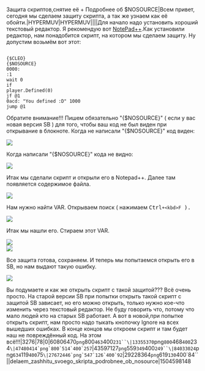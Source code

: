Защита скриптов,снятие её + Подробнее об $NOSOURCE|Всем привет, сегодня мы сделаем защиту скрипта, а так же узнаем как её обойти.|HYPERMUV|HYPERMUV||||Для начало надо установить хороший текстовый редактор. Я рекомендую вот <a href="/load/notepad/9-1-0-675">NotePad++</a>.Как установили редактор, нам понадобится скрипт, на котором мы сделаем защиту. Ну допустим возьмём вот этот:


```

{$CLEO}
{$NOSOURCE}
0000:
:1
wait 0
if 
player.Defined(0)
jf @1
0acd: "You defined :D" 1000
jump @1
```



Обратите внимание!!! Пишем обязательно "{$NOSOURCE}" ( если у вас новая версия SB ) для того, чтобы ваш код не был виден при открывание в блокноте. Когда не написали "{$NOSOURCE}" код виден:

<!--IMG1--><img src="https://github.com/wmysterio/scm-scripting-lessons/raw/resources/_pu/2/60806470.png" /><!--IMG1-->

Когда написали "{$NOSOURCE}" кода не видно:

<!--IMG2--><img src="https://github.com/wmysterio/scm-scripting-lessons/raw/resources/_pu/2/13355370.png" /><!--IMG2-->

Итак мы сделали скрипт и открыли его в Notepad++. Далее там появляется содержимое файла.

<!--IMG3--><img src="https://github.com/wmysterio/scm-scripting-lessons/raw/resources/_pu/2/47480414.png" /><!--IMG3-->

Нам нужно найти VAR. Открываем поиск ( нажимаем <kbd>Ctrl`+<kbd>F` ).

<!--IMG4--><img src="https://github.com/wmysterio/scm-scripting-lessons/raw/resources/_pu/2/43597127.png" /><!--IMG4-->

Итак мы нашли его. Стираем этот VAR.

<!--IMG5--><img src="https://github.com/wmysterio/scm-scripting-lessons/raw/resources/_pu/2/84033024.png" /><!--IMG5--><br />
<!--IMG6--><img src="https://github.com/wmysterio/scm-scripting-lessons/raw/resources/_pu/2/27672446.png" /><!--IMG6--><br />

Все защита готова, сохраняем. И теперь мы попытаемся открыть его в SB, но нам выдают такую ошибку.

<!--IMG1--><img src="https://github.com/wmysterio/scm-scripting-lessons/raw/resources/_pu/2/60806470.png" /><!--IMG1-->

Вы подумаете и как же открыть скрипт с такой защитой??? Всё очень просто. На старой версии SB при попытки открыть такой скрипт с защитой SB зависает, но его можно открыть, только нужно кое-что изменить через текстовый редактор. Не буду говорить что, потому что мало людей кто на старых SB работает. А вот в новой,при попытке открыть скрипт, нам просто надо тыкать кнопочку Ignore на всех вышедших ошибках. В конце концов мы откроем скрипт и там будет наш не повреждённый код. На этом всё!!!|3276|78|0|60806470`png`800`463`400`231``\|13355370`png`800`468`400`234``\|47480414`png`800`514`400`257``\|43597127`png`559`349`400`249``\|84033024`png`634`119`400`75``\|27672446`png`547`126`400`92``\|29228364`png`619`130`400`84``\||delaem_zashhitu_svoego_skripta_podrobnee_ob_nosource|1504598148